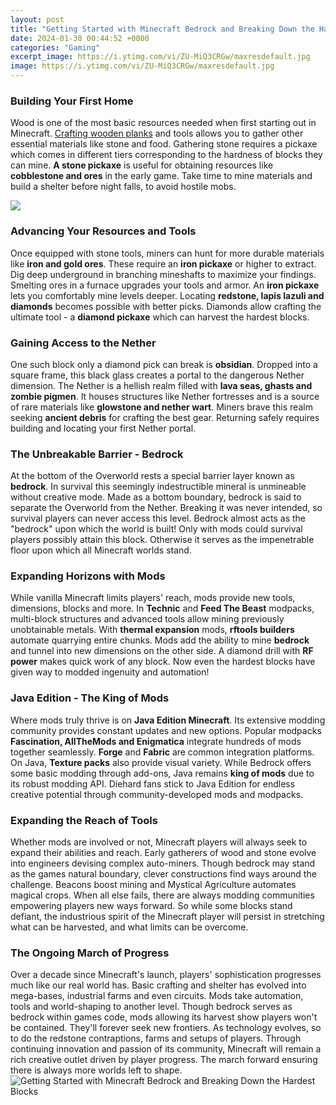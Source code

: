 ```yaml
---
layout: post
title: "Getting Started with Minecraft Bedrock and Breaking Down the Hardest Blocks"
date: 2024-01-30 00:44:52 +0000
categories: "Gaming"
excerpt_image: https://i.ytimg.com/vi/ZU-MiQ3CRGw/maxresdefault.jpg
image: https://i.ytimg.com/vi/ZU-MiQ3CRGw/maxresdefault.jpg
---
```


### Building Your First Home
Wood is one of the most basic resources needed when first starting out in Minecraft. [Crafting wooden planks](https://store.fi.io.vn/collection/pitbull) and tools allows you to gather other essential materials like stone and food. Gathering stone requires a pickaxe which comes in different tiers corresponding to the hardness of blocks they can mine. **A stone pickaxe** is useful for obtaining resources like **cobblestone and ores** in the early game. Take time to mine materials and build a shelter before night falls, to avoid hostile mobs.

![](https://staticg.sportskeeda.com/editor/2021/10/0e694-16334515604535-800.jpg?w=1200)
### Advancing Your Resources and Tools
Once equipped with stone tools, miners can hunt for more durable materials like **iron and gold ores**. These require an **iron pickaxe** or higher to extract. Dig deep underground in branching mineshafts to maximize your findings. Smelting ores in a furnace upgrades your tools and armor. An **iron pickaxe** lets you comfortably mine levels deeper. Locating **redstone, lapis lazuli and diamonds** becomes possible with better picks. Diamonds allow crafting the ultimate tool - a **diamond pickaxe** which can harvest the hardest blocks.
### Gaining Access to the Nether
One such block only a diamond pick can break is **obsidian**. Dropped into a square frame, this black glass creates a portal to the dangerous Nether dimension. The Nether is a hellish realm filled with **lava seas, ghasts and zombie pigmen**. It houses structures like Nether fortresses and is a source of rare materials like **glowstone and nether wart**. Miners brave this realm seeking **ancient debris** for crafting the best gear. Returning safely requires building and locating your first Nether portal.
### The Unbreakable Barrier - Bedrock 
At the bottom of the Overworld rests a special barrier layer known as **bedrock**. In survival this seemingly indestructible mineral is unmineable without creative mode. Made as a bottom boundary, bedrock is said to separate the Overworld from the Nether. Breaking it was never intended, so survival players can never access this level. Bedrock almost acts as the "bedrock" upon which the world is built! Only with mods could survival players possibly attain this block. Otherwise it serves as the impenetrable floor upon which all Minecraft worlds stand.
### Expanding Horizons with Mods
While vanilla Minecraft limits players' reach, mods provide new tools, dimensions, blocks and more. In **Technic** and **Feed The Beast** modpacks, multi-block structures and advanced tools allow mining previously unobtainable metals. With **thermal expansion** mods, **rftools builders** automate quarrying entire chunks. Mods add the ability to mine **bedrock** and tunnel into new dimensions on the other side. A diamond drill with **RF power** makes quick work of any block. Now even the hardest blocks have given way to modded ingenuity and automation! 
### Java Edition - The King of Mods
Where mods truly thrive is on **Java Edition Minecraft**. Its extensive modding community provides constant updates and new options. Popular modpacks **Fascination, AllTheMods and Enigmatica** integrate hundreds of mods together seamlessly. **Forge** and **Fabric** are common integration platforms. On Java, **Texture packs** also provide visual variety. While Bedrock offers some basic modding through add-ons, Java remains **king of mods** due to its robust modding API. Diehard fans stick to Java Edition for endless creative potential through community-developed mods and modpacks.
### Expanding the Reach of Tools
Whether mods are involved or not, Minecraft players will always seek to expand their abilities and reach. Early gatherers of wood and stone evolve into engineers devising complex auto-miners. Though bedrock may stand as the games natural boundary, clever constructions find ways around the challenge. Beacons boost mining and Mystical Agriculture automates magical crops. When all else fails, there are always modding communities empowering players new ways forward. So while some blocks stand defiant, the industrious spirit of the Minecraft player will persist in stretching what can be harvested, and what limits can be overcome.
### The Ongoing March of Progress 
Over a decade since Minecraft's launch, players' sophistication progresses much like our real world has. Basic crafting and shelter has evolved into mega-bases, industrial farms and even circuits. Mods take automation, tools and world-shaping to another level. Though bedrock serves as bedrock within games code, mods allowing its harvest show players won't be contained. They'll forever seek new frontiers. As technology evolves, so to do the redstone contraptions, farms and setups of players. Through continuing innovation and passion of its community, Minecraft will remain a rich creative outlet driven by player progress. The march forward ensuring there is always more worlds left to shape.
![Getting Started with Minecraft Bedrock and Breaking Down the Hardest Blocks](https://i.ytimg.com/vi/ZU-MiQ3CRGw/maxresdefault.jpg)